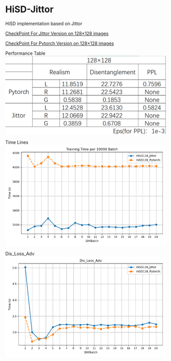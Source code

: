 # HiSD-Jittor
HiSD implementation based on Jittor  

[CheckPoint For Jittor Version on 128×128 images](https://drive.google.com/file/d/1UD7pFR8yMLg6bwfLGcWK8EN1wNoSF5NI/view?usp=sharing)  

[CheckPoint For Pytorch Version on 128×128 images](https://drive.google.com/file/d/1AIye0Gs16cepKiyLaalzlCcJNzKEoot5/view?usp=sharing)

Performance Table
![Performance Table](Experiment_log/Experiment.png)

Time Lines
![Time Lines](Experiment_log/Time.png)

Dis_Loss_Adv
![Dis_Loss_Adv](Experiment_log/Dis_Loss_Adv.png)
